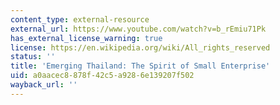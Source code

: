 ```yaml
---
content_type: external-resource
external_url: https://www.youtube.com/watch?v=b_rEmiu71Pk
has_external_license_warning: true
license: https://en.wikipedia.org/wiki/All_rights_reserved
status: ''
title: 'Emerging Thailand: The Spirit of Small Enterprise'
uid: a0aacec8-878f-42c5-a928-6e139207f502
wayback_url: ''
---
```

